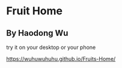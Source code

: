 # Fruit Home

## By Haodong Wu

try it on your desktop or your phone

https://wuhuwuhuhu.github.io/Fruits-Home/
